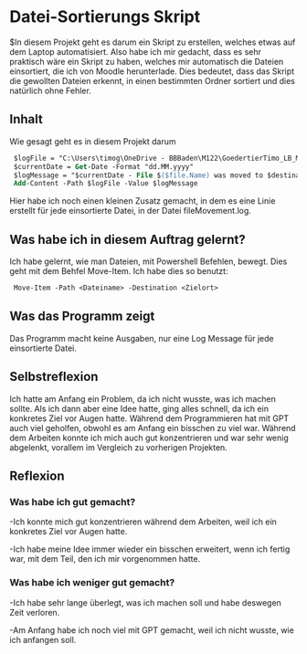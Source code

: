 # Datei-Sortierungs Skript
$In diesem Projekt geht es darum ein Skript zu erstellen, welches etwas auf dem Laptop automatisiert. Also habe ich mir gedacht, dass es sehr praktisch wäre ein Skript zu haben, welches mir automatisch die Dateien einsortiert, die ich von Moodle herunterlade. Dies bedeutet, dass das Skript die gewollten Dateien erkennt, in einen bestimmten Ordner sortiert und dies natürlich ohne Fehler.

## Inhalt
Wie gesagt geht es in diesem Projekt darum 







```ps
 $logFile = "C:\Users\timog\OneDrive - BBBaden\M122\GoedertierTimo_LB_M122_2021-V3\fileMovement.log"
 $currentDate = Get-Date -Format "dd.MM.yyyy"
 $logMessage = "$currentDate - File $($file.Name) was moved to $destinationFolder"
 Add-Content -Path $logFile -Value $logMessage
```
Hier habe ich noch einen kleinen Zusatz gemacht, in dem es eine Linie erstellt für jede einsortierte Datei, in der Datei fileMovement.log.

## Was habe ich in diesem Auftrag gelernt?
Ich habe gelernt, wie man Dateien, mit Powershell Befehlen, bewegt. Dies geht mit dem Behfel Move-Item. Ich habe dies so benutzt:
```ps
 Move-Item -Path <Dateiname> -Destination <Zielort>
```

## Was das Programm zeigt
Das Programm macht keine Ausgaben, nur eine Log Message für jede einsortierte Datei.

## Selbstreflexion
Ich hatte am Anfang ein Problem, da ich nicht wusste, was ich machen sollte. Als ich dann aber eine Idee hatte, ging alles schnell, da ich ein konkretes Ziel vor Augen hatte. Während dem Programmieren hat mit GPT auch viel geholfen, obwohl es am Anfang ein bisschen zu viel war. Während dem Arbeiten konnte ich mich auch gut konzentrieren und war sehr wenig abgelenkt, vorallem im Vergleich zu vorherigen Projekten. 

## Reflexion
### Was habe ich gut gemacht?

-Ich konnte mich gut konzentrieren während dem Arbeiten, weil ich ein konkretes Ziel vor Augen hatte.

-Ich habe meine Idee immer wieder ein bisschen erweitert, wenn ich fertig war, mit dem Teil, den ich mir vorgenommen hatte.

### Was habe ich weniger gut gemacht?

-Ich habe sehr lange überlegt, was ich machen soll und habe deswegen Zeit verloren.

-Am Anfang habe ich noch viel mit GPT gemacht, weil ich nicht wusste, wie ich anfangen soll.
